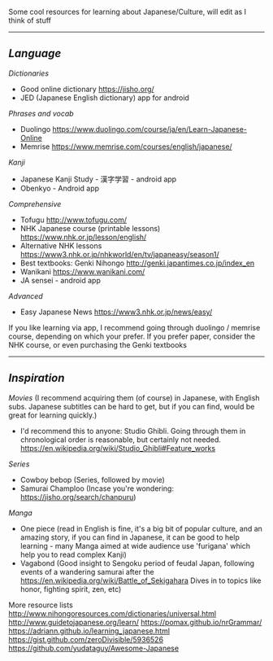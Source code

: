 Some cool resources for learning about Japanese/Culture, will edit as I think of stuff

----------------
*Language*
----------------
*Dictionaries*
* Good online dictionary https://jisho.org/
* JED (Japanese English dictionary) app for android

*Phrases and vocab*
* Duolingo https://www.duolingo.com/course/ja/en/Learn-Japanese-Online
* Memrise https://www.memrise.com/courses/english/japanese/

*Kanji*
* Japanese Kanji Study - 漢字学習 - android app
* Obenkyo - Android app

*Comprehensive*
* Tofugu http://www.tofugu.com/
* NHK Japanese course (printable lessons) https://www.nhk.or.jp/lesson/english/
* Alternative NHK lessons https://www3.nhk.or.jp/nhkworld/en/tv/japaneasy/season1/
* Best textbooks: Genki Nihongo http://genki.japantimes.co.jp/index_en
* Wanikani https://www.wanikani.com/
* JA sensei - android app

*Advanced*
* Easy Japanese News https://www3.nhk.or.jp/news/easy/

If you like learning via app, I recommend going through duolingo / memrise course, depending on which your prefer. If you prefer paper, consider the NHK course, or even purchasing the Genki textbooks

----------------
*Inspiration*
----------------
*Movies* (I recommend acquiring them (of course) in Japanese, with English subs. Japanese subtitles can be hard to get, but if you can find, would be great for learning quickly.)
* I'd recommend this to anyone: Studio Ghibli. Going through them in chronological order is reasonable, but certainly not needed. https://en.wikipedia.org/wiki/Studio_Ghibli#Feature_works

*Series*
* Cowboy bebop (Series, followed by movie)
* Samurai Champloo (Incase you're wondering: https://jisho.org/search/chanpuru)

*Manga*
* One piece (read in English is fine, it's a big bit of popular culture, and an amazing story, if you can find in Japanese, it can be good to help learning - many Manga aimed at wide audience use 'furigana' which help you to read complex Kanji)
* Vagabond (Good insight to Sengoku period of feudal Japan, following events of a wandering samurai after the https://en.wikipedia.org/wiki/Battle_of_Sekigahara Dives in to topics like honor, fighting spirit, zen, etc)

More resource lists
http://www.nihongoresources.com/dictionaries/universal.html
http://www.guidetojapanese.org/learn/
https://pomax.github.io/nrGrammar/
https://adriann.github.io/learning_japanese.html
https://gist.github.com/zeroDivisible/5936526
https://github.com/yudataguy/Awesome-Japanese
